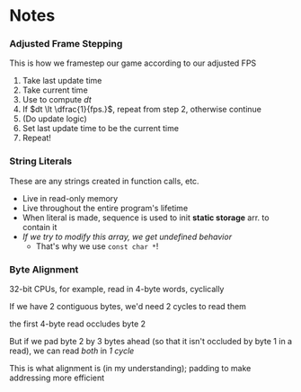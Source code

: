 # Notes

### Adjusted Frame Stepping
This is how we framestep our game according to our adjusted FPS

1. Take last update time
2. Take current time
3. Use to compute $dt$ 
4. If $dt \lt \dfrac{1}{fps.}$, repeat from step 2, otherwise continue
5. (Do update logic) 
5. Set last update time to be the current time
6. Repeat!

### String Literals
These are any strings created in function calls, etc.

- Live in read-only memory
- Live throughout the entire program's lifetime
- When literal is made, sequence is used to init **static storage** arr. to contain it
- *If we try to modify this array, we get undefined behavior*
    - That's why we use `const char *`!

### Byte Alignment
32-bit CPUs, for example, read in 4-byte words, cyclically

If we have 2 contiguous bytes, we'd need 2 cycles to read them

the first 4-byte read occludes byte 2 

But if we pad byte 2 by 3 bytes ahead (so that it isn't occluded by byte 1 in a read), we can read *both* in *1 cycle*

This is what alignment is (in my understanding); padding to make addressing more efficient
